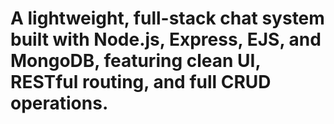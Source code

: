 # A lightweight, full-stack chat system built with Node.js, Express, EJS, and MongoDB, featuring clean UI, RESTful routing, and full CRUD operations.